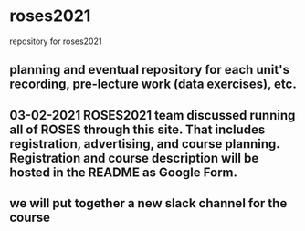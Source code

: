 # roses2021
repository for roses2021

## planning and eventual repository for each unit's recording, pre-lecture work (data exercises), etc.

## 03-02-2021 ROSES2021 team discussed running all of ROSES through this site.  That includes registration, advertising, and course planning.  Registration and course description will be hosted in the README as Google Form.  
## we will put together a new slack channel for the course
